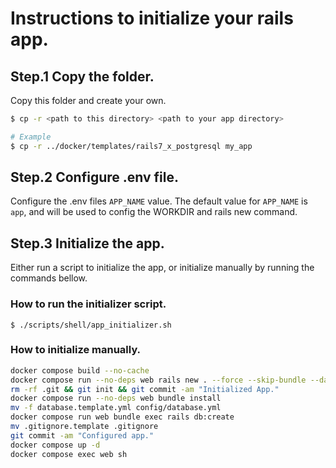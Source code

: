 # Instructions to initialize your rails app.
## Step.1 Copy the folder.
Copy this folder and create your own.

```bash
$ cp -r <path to this directory> <path to your app directory>

# Example
$ cp -r ../docker/templates/rails7_x_postgresql my_app
```

## Step.2 Configure .env file.
Configure the .env files `APP_NAME` value.
The default value for `APP_NAME` is `app`, and will be used to config the WORKDIR and rails new command.

## Step.3 Initialize the app.
Either run a script to initialize the app, or initialize manually by running the commands bellow.

### How to run the initializer script.
`$ ./scripts/shell/app_initializer.sh`

### How to initialize manually.

```bash
docker compose build --no-cache
docker compose run --no-deps web rails new . --force --skip-bundle --database=postgresql
rm -rf .git && git init && git commit -am "Initialized App."
docker compose run --no-deps web bundle install
mv -f database.template.yml config/database.yml
docker compose run web bundle exec rails db:create
mv .gitignore.template .gitignore
git commit -am "Configured app."
docker compose up -d
docker compose exec web sh
```